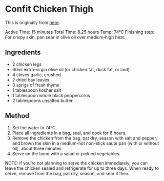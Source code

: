 
# Confit Chicken Thigh # 

This is originally from [here](https://anovaculinary.com/sous-vide-chicken-confit/).

Active Time: 15 minutes
Total Time: 8.25 hours
Temp: 74°C
Finishing step: For crispy skin, pan sear in olive oil over medium-high heat.

## Ingredients ## 

- 2 chicken legs
- 60ml extra-virgin olive oil (or chicken fat, duck fat, or lard)
- 4 cloves garlic, crushed
- 2 dried bay leaves
- 3 sprigs of fresh thyme
- 1 tablespoon kosher salt
- 1 tablespoon whole black peppercorns
- 2 tablespoons unsalted butter

## Method ## 


1. Set the water to 74°C. 
2. Place all ingredients in a bag, seal, and cook for 8 hours.
3. Remove the chicken from the bag, pat dry, season with salt and pepper, and brown the skin in a medium-hot non-stick saute pan (with or without oil), about three minutes. 
4. Serve on the bone with a salad or pickled vegetables. 

NOTE: If you’re not planning to serve the chicken immediately, you can leave the chicken sealed and refrigerate for up to three days. When ready to serve, remove from the bag, pat dry, season, and sear it then.

